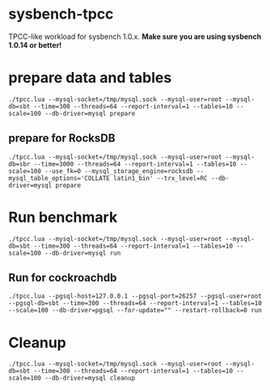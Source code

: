 # sysbench-tpcc

TPCC-like workload for sysbench 1.0.x.
**Make sure you are using sysbench 1.0.14 or better!**

# prepare data and tables

`
./tpcc.lua --mysql-socket=/tmp/mysql.sock --mysql-user=root --mysql-db=sbt --time=300 --threads=64 --report-interval=1 --tables=10 --scale=100 --db-driver=mysql prepare
`

## prepare for RocksDB

`
./tpcc.lua --mysql-socket=/tmp/mysql.sock --mysql-user=root --mysql-db=sbr --time=3000 --threads=64 --report-interval=1 --tables=10 --scale=100 --use_fk=0 --mysql_storage_engine=rocksdb --mysql_table_options='COLLATE latin1_bin' --trx_level=RC --db-driver=mysql prepare
`

# Run benchmark

`
./tpcc.lua --mysql-socket=/tmp/mysql.sock --mysql-user=root --mysql-db=sbt --time=300 --threads=64 --report-interval=1 --tables=10 --scale=100 --db-driver=mysql run
`

## Run for cockroachdb

`
./tpcc.lua --pgsql-host=127.0.0.1 --pgsql-port=26257 --pgsql-user=root --pgsql-db=sbt --time=300 --threads=64 --report-interval=1 --tables=10 --scale=100 --db-driver=pgsql --for-update="" --restart-rollback=0 run
`

# Cleanup 

`
./tpcc.lua --mysql-socket=/tmp/mysql.sock --mysql-user=root --mysql-db=sbt --time=300 --threads=64 --report-interval=1 --tables=10 --scale=100 --db-driver=mysql cleanup
`
